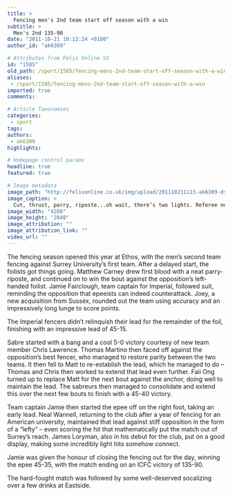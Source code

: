 ```yaml
---
title: >
  Fencing men's 2nd team start off season with a win
subtitle: >
  Men's 2nd 135-90
date: "2011-10-21 10:13:24 +0100"
author_id: "ak6309"

# Attributes from Felix Online V1
id: "1585"
old_path: /sport/1585/fencing-mens-2nd-team-start-off-season-with-a-win
aliases:
 - /sport/1585/fencing-mens-2nd-team-start-off-season-with-a-win
imported: true
comments:

# Article Taxonomies
categories:
 - sport
tags:
authors:
 - ak6309
highlights:

# Homepage control params
headline: true
featured: true

# Image metadata
image_path: "http://felixonline.co.uk/img/upload/201110211113-ak6309-dsc_5484website.jpg"
image_caption: >
  Cut, thrust, parry, riposte...oh wait, there’s two lights. Referee needed
image_width: "4288"
image_height: "2848"
image_attribution: ""
image_attribution_link: ""
video_url: ""
---
```


The fencing season opened this year at Ethos, with the men’s second team fencing against Surrey University’s first team. After a delayed start, the foilists got things going. Matthew Carney drew first blood with a neat parry-riposte, and continued on to win the bout against the opposition’s left-handed foilist.
 Jamie Fairclough, team captain for Imperial, followed suit, reminding the opposition that epeeists can indeed counterattack. Joey, a new acquisition from Sussex, rounded out the team using accuracy and an impressively long lunge to score points.

The Imperial fencers didn’t relinquish their lead for the remainder of the foil, finishing with an impressive lead of 45-15.

Sabre started with a bang and a cool 5-0 victory courtesy of new team member Chris Lawrence. Thomas Martino then faced off against the opposition’s best fencer, who managed to restore parity between the two teams. It then fell to Matt to re-establish the lead, which he managed to do – Thomas and Chris then worked to extend that lead even further. Faii Ong turned up to replace Matt for the next bout against the anchor, doing well to maintain the lead. The sabreurs then managed to consolidate and extend this over the next few bouts to finish with a 45-40 victory.

Team captain Jamie then started the epee off on the right foot, taking an early lead. Neal Wannell, returning to the club after a year of fencing for an American university, maintained that lead against stiff opposition in the form of a “lefty” – even scoring the hit that mathematically put the match out of Surrey’s reach. James Loryman, also in his debut for the club, put on a good display, making some incredibly light hits somehow connect.

Jamie was given the honour of closing the fencing out for the day, winning the epee 45-35, with the match ending on an ICFC victory of 135-90.

The hard-fought match was followed by some well-deserved socalizing over a few drinks at Eastside.
